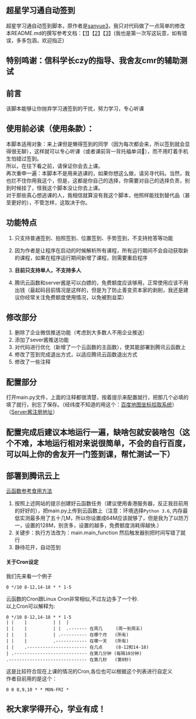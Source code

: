 ## 超星学习通自动签到
超星学习通自动签到脚本，原作者是[sanyue3](https://github.com/sanyue3/ChaoXingSign)，我只对代码做了一点简单的修改  
本README.md的撰写参考文档：【[1](https://github.com/yuban10703/chaoxingsign/blob/master/README.md)】【[2](https://github.com/exqlnet/chaoxing_sign/blob/master/README.md)】【[3](https://github.com/sanyue3/ChaoXingSign/blob/main/README.md)】(我也是第一次写这玩意，如有错误，多多包涵，欢迎指正)

## 特别鸣谢：信科学长czy的指导、我舍友cmr的辅助测试

## 前言
该脚本能够让你抛弃学习通签到的干扰，努力学习，专心听课

## 使用前必读（使用条款）：
本脚本适用对象：来上课但是懒得签到的同学（因为每次都会来，所以签到就会显得很无聊），这样就可以专心听课（或者课前背一背托福单词🐶），而不用盯着手机生怕错过签到。  
所以，在往下看之前，请保证你会去上课。  
再次重申一遍：本脚本不是用来逃课的，如果你想这么做，请另寻代码。当然，我也拦不住你用我这个，但是，这都是你自己的选择，你需要对自己的选择负责，别到时候挂了，怪我这个脚本没让你去上课。  
对于那些真心想逃课的人，我相信就算没有我这个脚本，他照样能找到替代品（甚至更好的），不管怎样，这取决于你。  

## 功能特点
1. 只支持普通签到、拍照签到、位置签到、手势签到，不支持抢答等功能

2. 因为作者是让程序在启动的时候解析所有课程，所有运行期间不会自动获取新的课程，如果在程序运行期间新增了课程，则需要重启程序

3. **目前只支持单人，不支持多人**

4. 腾讯云函数和server酱是可以白嫖的，免费额度应该够用，正常使用应该不用出钱（最起码目前情况是这样的，但是为了防止善变资本家的剥削，我还是建议你经常关注免费额度使用情况，以免被割韭菜）

## 修改部分
1. 删除了企业微信推送功能（考虑到大多数人不用企业推送）
2. 添加了sever酱推送功能
3. 对代码进行优化（新增了一个云函数的主函数），使其能部署到腾讯云函数上
4. 修改了签到完成退出方式，以适应腾讯云函数退出方式
5. 修改了一些注释

## 配置部分
打开main.py文件，上面的注释都很清楚，按着提示来配置就行，把那几个必填的填了就行，别忘了保存。（经纬度不知道的用这个：[百度地图坐标拾取系统](https://api.map.baidu.com/lbsapi/getpoint/index.html)）（[Server酱注册地址](https://sct.ftqq.com/)）

## 配置完成后建议本地运行一遍，缺啥包就安装啥包（这个不难，本地运行相对来说很简单，不会的自行百度，可以叫上你的舍友开一门签到课，帮忙测试一下）

## 部署到腾讯云上
[云函数参考食用方法](https://yuban10703.xyz/archives/527)
1. 按照上述网站的提示创建好云函数任务（建议使用香港服务器，反正我目前用的好好的），把main.py上传到云函数上（注意：环境选择`Python 3.6`,
内存最低实测最多用了五十几M，所以你设置成64M应该就够了，但是我为了以防万一，设置的128M，别贪多，设置的越多，免费额度消耗得越快.）
2. 关键步：执行方法改为：main.main_function   然后触发器别把时间写错了就行
3. 静待花开，自动签到

#### 关于Cron设定
我们先来看一个例子

```
0 */10 8-12,14-18 * * 1-5
```

云函数的Cron跟Linux Cron非常相似,不过左边多了一个秒.  
以上Cron可以解释为: 

```
0 */10 8-12,14-18 * * 1-5
| |    |          | |  |
| |    |          | |  .------- 在周几     (周一到周五)
| |    |          | .---------- 在哪个月   (所有)  
| |    |          .------------ 在哪一天   (所有)
| |    .----------------------- 在几点     (8-12和14-18) 
| .---------------------------- 在第几分钟 (每隔10分钟)
.------------------------------ 在第几秒   (第0秒)
```
这是比较符合现在上课的情况的Cron,各位也可以根据这个列表进行自定义  
作者目前用的是这个：
```
0 0 8,9,10 * * MON-FRI *
```
## 祝大家学得开心，学业有成！











